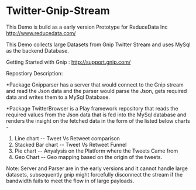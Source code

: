 Twitter-Gnip-Stream
===================
This Demo is build as a early version Prototype for ReduceData Inc http://www.reducedata.com/

This Demo collects large Datasets from Gnip Twitter Stream and uses MySql as the backend Database.



Getting Started with Gnip : http://support.gnip.com/

Repostiory Description:

*Package Gnipparser has a server that would connect to the Gnip stream and read the Json data and the parser would parse the Json, gets required data and writes them to a  MySql Database.

*Package TwitterBrowser is a Play framework repository that reads the required values from the Json data that is fed into the MySql database and renders the insight on the fetched data in the form of the listed below charts - 

1) Line chart -- Tweet Vs Retweet comparison
2) Stacked Bar chart -- Tweet Vs Retweet Funnel
3) Pie chart -- Anyalysis on the Platform where the Tweets Came from
4) Geo Chart -- Geo mapping based on the origin of the tweets.


Note:  Server and Parser are in the early versions and it cannot handle large datasets, subsequently gnip might forcefully disconnect the stream if the bandwidth fails to meet the flow in of large payloads.

